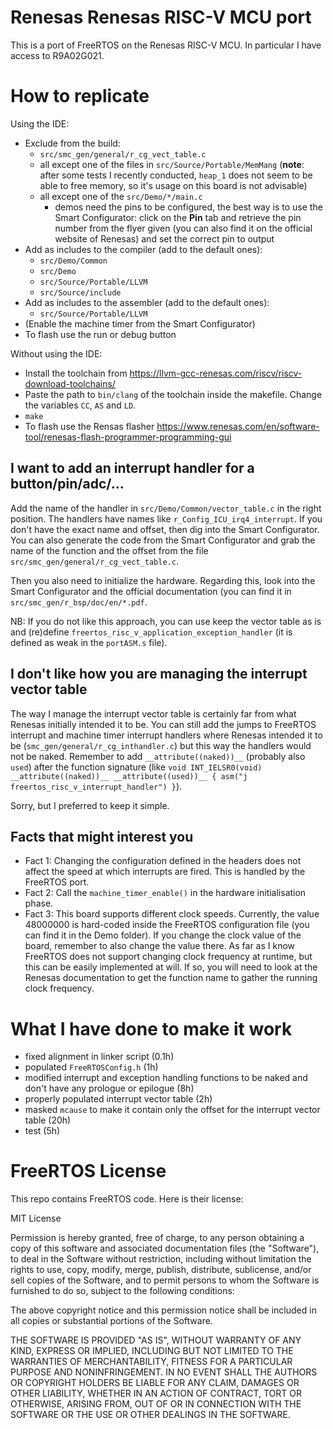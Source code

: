 # Renesas Renesas RISC-V MCU port

This is a port of FreeRTOS on the Renesas RISC-V MCU. In particular I have access to R9A02G021.

# How to replicate

Using the IDE:
- Exclude from the build:
	- `src/smc_gen/general/r_cg_vect_table.c`
	- all except one of the files in `src/Source/Portable/MemMang` (**note**: after some tests I recently conducted, `heap_1` does not seem to be able to free memory, so it's usage on this board is not advisable)
	- all except one of the `src/Demo/*/main.c`
		- demos need the pins to be configured, the best way is to use the Smart Configurator: click on the **Pin** tab and retrieve the pin number from the flyer given (you can also find it on the official website of Renesas) and set the correct pin to output
- Add as includes to the compiler (add to the default ones):
	- `src/Demo/Common`
	- `src/Demo`
	- `src/Source/Portable/LLVM` 
	- `src/Source/include` 
- Add as includes to the assembler (add to the default ones):
	- `src/Source/Portable/LLVM`
- (Enable the machine timer from the Smart Configurator)
- To flash use the run or debug button

Without using the IDE:
- Install the toolchain from https://llvm-gcc-renesas.com/riscv/riscv-download-toolchains/ 
- Paste the path to `bin/clang` of the toolchain inside the makefile. Change the variables `CC`, `AS` and `LD`.
- `make`
- To flash use the Rensas flasher https://www.renesas.com/en/software-tool/renesas-flash-programmer-programming-gui

## I want to add an interrupt handler for a button/pin/adc/...

Add the name of the handler in `src/Demo/Common/vector_table.c` in the right position. The handlers have names like `r_Config_ICU_irq4_interrupt`. If you don't have the exact name and offset, then dig into the Smart Configurator. You can also generate the code from the Smart Configurator and grab the name of the function and the offset from the file `src/smc_gen/general/r_cg_vect_table.c`.

Then you also need to initialize the hardware. Regarding this, look into the Smart Configurator and the official documentation (you can find it in `src/smc_gen/r_bsp/doc/en/*.pdf`.

NB: If you do not like this approach, you can use keep the vector table as is and (re)define `freertos_risc_v_application_exception_handler` (it is defined as weak in the `portASM.s` file).

## I don't like how you are managing the interrupt vector table

The way I manage the interrupt vector table is certainly far from what Renesas initially intended it to be. You can still add the jumps to FreeRTOS interrupt and machine timer interrupt handlers where Renesas intended it to be (`smc_gen/general/r_cg_inthandler.c`) but this way the handlers would not be naked. Remember to add `__attribute((naked))__` (probably also `used`) after the function signature (like `void INT_IELSR0(void) __attribute((naked))__ __attribute((used))__ { asm("j freertos_risc_v_interrupt_handler") }`).

Sorry, but I preferred to keep it simple.

## Facts that might interest you

- Fact 1: Changing the configuration defined in the headers does not affect the speed at which interrupts are fired. This is handled by the FreeRTOS port. 
- Fact 2: Call the `machine_timer_enable()` in the hardware initialisation phase.
- Fact 3: This board supports different clock speeds. Currently, the value 48000000 is hard-coded inside the FreeRTOS configuration file (you can find it in the Demo folder). If you change the clock value of the board, remember to also change the value there. As far as I know FreeRTOS does not support changing clock frequency at runtime, but this can be easily implemented at will. If so, you will need to look at the Renesas documentation to get the function name to gather the running clock frequency.

# What I have done to make it work

- fixed alignment in linker script (0.1h)
- populated `FreeRTOSConfig.h` (1h)
- modified interrupt and exception handling functions to be naked and don't have any prologue or epilogue (8h)
- properly populated interrupt vector table (2h)
- masked `mcause` to make it contain only the offset for the interrupt vector table (20h)
- test (5h)
 
# FreeRTOS License

This repo contains FreeRTOS code. Here is their license:

MIT License

Permission is hereby granted, free of charge, to any person obtaining a copy of this software and associated documentation files (the "Software"), to deal in the Software without restriction, including without limitation the rights to use, copy, modify, merge, publish, distribute, sublicense, and/or sell copies of the Software, and to permit persons to whom the Software is furnished to do so, subject to the following conditions:

The above copyright notice and this permission notice shall be included in all copies or substantial portions of the Software.

THE SOFTWARE IS PROVIDED "AS IS", WITHOUT WARRANTY OF ANY KIND, EXPRESS OR IMPLIED, INCLUDING BUT NOT LIMITED TO THE WARRANTIES OF MERCHANTABILITY, FITNESS FOR A PARTICULAR PURPOSE AND NONINFRINGEMENT. IN NO EVENT SHALL THE AUTHORS OR COPYRIGHT HOLDERS BE LIABLE FOR ANY CLAIM, DAMAGES OR OTHER LIABILITY, WHETHER IN AN ACTION OF CONTRACT, TORT OR OTHERWISE, ARISING FROM, OUT OF OR IN CONNECTION WITH THE SOFTWARE OR THE USE OR OTHER DEALINGS IN THE SOFTWARE.
